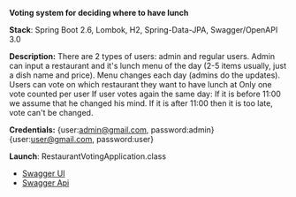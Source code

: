 
**Voting system for deciding where to have lunch**

**Stack**:
Spring Boot 2.6, Lombok, H2, Spring-Data-JPA, Swagger/OpenAPI 3.0

**Description:**
There are 2 types of users: admin and regular users.
Admin can input a restaurant and it's lunch menu of the day (2-5 items usually, just a dish name and price).
Menu changes each day (admins do the updates).
Users can vote on which restaurant they want to have lunch at Only one vote counted per user If user votes again the
same day:
If it is before 11:00 we assume that he changed his mind. If it is after 11:00 then it is too late, vote can't be
changed.

**Credentials:**
{user:admin@gmail.com, password:admin} {user:user@gmail.com, password:user}

**Launch**:
RestaurantVotingApplication.class

* [Swagger UI](http://localhost:8080/swagger-ui.html)
* [Swagger Api](http://localhost:8080/v3/api-docs)
